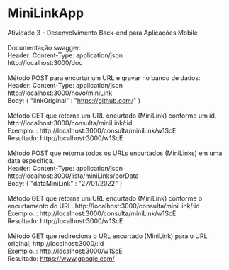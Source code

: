 # MiniLinkApp
Atividade 3 - Desenvolvimento Back-end para Aplicações Mobile</br >
</br >
Documentação swagger:<br>
Header: Content-Type: application/json<br>
http://localhost:3000/doc<br>
</br >
Método POST para encurtar um URL e gravar no banco de dados:<br>
Header: Content-Type: application/json<br>
http://localhost:3000/novo/miniLink<br>
Body: { "linkOriginal" : "https://github.com/" }<br>
</br >
Método GET que retorna um URL encurtado (MiniLink) conforme um id.<br >
http://localhost:3000/consulta/miniLink/:id<br >
Exemplo..: http://localhost:3000/consulta/miniLink/w1ScE<br >
Resultado: http://localhost:3000/w1ScE<br >
</br >
Método POST que retorna todos os URLs encurtados (MiniLinks) em uma data específica.<br >
Header: Content-Type: application/json<br>
http://localhost:3000/lista/miniLinks/porData<br>
Body: { "dataMiniLink" : "27/01/2022" }<br>
</br >
Método GET que retorna um URL encurtado (MiniLink) conforme o encurtamento do URL.
http://localhost:3000/consulta/miniLink/:id<br >
Exemplo..: http://localhost:3000/consulta/miniLink/w1ScE<br >
Resultado: http://localhost:3000/w1ScE<br >
</br >
Método GET que redireciona o URL encurtado (MiniLink) para o URL original;
http://localhost:3000/:id<br >
Exemplo..: http://localhost:3000/w1ScE<br >
Resultado: https://www.google.com/<br >
</br >
